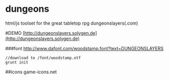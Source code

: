 dungeons
=============

html/js toolset for the great tabletop rpg dungeonslayers(.com)


#DEMO
[http://dungeonslayers.solygen.de](http://dungeonslayers.solygen.de)

###font
http://www.dafont.com/woodstamp.font?text=DUNGEONSLAYERS

```
//download to /font/woodstamp.otf
grunt init
```

##icons
game-icons.net

